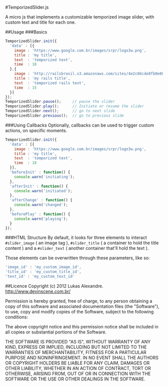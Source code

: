 #TemporizedSlider.js

A micro js that implements a customizable temporized image slider, with custom text and title for each one.

##Usage
###Basics
```javascript
TemporizedSlider.init({
  'data' : [{
    image : 'https://www.google.com.br/images/srpr/logo3w.png',
    title : 'my title',
    text  : 'temporized text',
    time  : 18
  },{
    image : 'http://railsbrasil.s3.amazonaws.com/sites/4e2c66cde8fb0e0001000004/theme/images/rails.png',
    title : 'my rails title',
    text  : 'temporized rails text',
    time  : 15
  }]
});
TemporizedSlider.pause();     // pause the slider
TemporizedSlider.play();      // Initiate or resume the slider
TemporizedSlider.next();      // go to next slide
TemporizedSlider.previous();  // go to previous slide
```
###Using Callbacks
Optionally, callbacks can be used to trigger custom actions, on specific moments.
```javascript
TemporizedSlider.init({
  'data' : [{
    image : 'https://www.google.com.br/images/srpr/logo3w.png',
    title : 'my title',
    text  : 'temporized text',
    time  : 18
  }],
  'beforeInit' : function() {
    console.warn('initiating');
  },
  'afterInit' : function() {
    console.warn('initiated');
  },
  'afterChange' : function() {
    console.warn('changed');
  },
  'beforePlay' : function() {
    console.warn('playing');
  }
});
```

###HTML Structure
By default, it looks for three elements to interact `#slider_image` ( an image tag ), `#slider_title` ( a container to hold the title content ) and a `#slider_text` ( another container that'll hold the text ).

Those elements can be overwritten through these parameters, like so:
```javascript
'image_id' : 'my_custom_image_id',
'title_id' : 'my_custom_title_id',
'text_id' : 'my_custom_text_id'
```

##Licence
Copyright (c) 2012 Lukas Alexandre. http://www.devinscene.com.br/

Permission is hereby granted, free of charge, to any person obtaining
a copy of this software and associated documentation files (the
"Software"), to use, copy and modify copies of the Software, subject
to the following conditions:

The above copyright notice and this permission notice shall be
included in all copies or substantial portions of the Software.

THE SOFTWARE IS PROVIDED "AS IS", WITHOUT WARRANTY OF ANY KIND,
EXPRESS OR IMPLIED, INCLUDING BUT NOT LIMITED TO THE WARRANTIES OF
MERCHANTABILITY, FITNESS FOR A PARTICULAR PURPOSE AND
NONINFRINGEMENT. IN NO EVENT SHALL THE AUTHORS OR COPYRIGHT HOLDERS BE
LIABLE FOR ANY CLAIM, DAMAGES OR OTHER LIABILITY, WHETHER IN AN ACTION
OF CONTRACT, TORT OR OTHERWISE, ARISING FROM, OUT OF OR IN CONNECTION
WITH THE SOFTWARE OR THE USE OR OTHER DEALINGS IN THE SOFTWARE.
